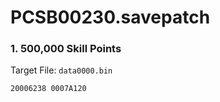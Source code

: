 # PCSB00230.savepatch

### 1. 500,000 Skill Points

Target File: `data0000.bin`

```
20006238 0007A120
```


